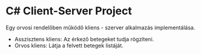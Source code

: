 # C# Client-Server Project
Egy orvosi rendelőben működő kliens - szerver alkalmazás implementálása.
- Asszisztens kliens: Az érkező betegeket tudja rögzíteni.
- Orvos kliens: Látja a felvett betegek listáját.
